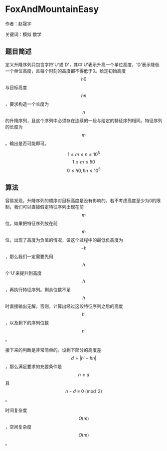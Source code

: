 # FoxAndMountainEasy
作者：赵晟宇

关键词：模拟 数学

## 题目简述
定义升降序列只包含字符'U'或'D'，其中'U'表示升高一个单位高度，'D'表示降低一个单位高度，且每个时刻的高度都不得低于0。给定初始高度$$h0$$与目标高度$$hn$$，要求构造一个长度为$$n$$的升降序列，且这个序列中必须存在连续的一段与给定的特征序列相同。特征序列的长度为$$m$$。输出是否可能即可。

$$1 \leq m \leq n \leq 10^5$$
$$1 \leq m \leq 50$$
$$0 \leq h0, hn \leq 10^5$$

## 算法
容易发现，升降序列的顺序对目标高度是没有影响的。若不考虑高度至少为0的限制，我们可以直接假定特征序列出现在前$$m$$位。如果把特征序列放在前$$m$$位，出现了高度为负值的情况，设这个过程中的最低负高度为$$-h$$，那么我们一定需要先用$$h$$个'U'来提升到高度$$h$$，再执行特征序列。剩余位数不足$$h$$时直接输出无解。否则，计算出经过这段特征序列之后的高度$$h'$$，以及剩下的序列位数$$n'$$。

接下来的判断是非常简单的。设剩下部分的高度差$$d = |h' - hn|$$，那么满足要求的充要条件是$$n \geq d$$且$$n - d \equiv 0 \pmod{2}$$。

时间复杂度$$O(m)$$，空间复杂度$$O(m)$$。